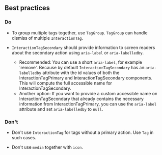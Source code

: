 ## Best practices

### Do

- To group multiple tags together, use `TagGroup`. `TagGroup` can handle dismiss of multiple `InteractionTag`.

- `InteractionTagSecondary` should provide information to screen readers about the secondary action using `aria-label` or `aria-labelledby`.
  - Recommended: You can use a short `aria-label`, for example 'remove'. Because by default `InteractionTagSecondary` has an `aria-labelledby` attribute with the id values of both the InteractionTagPrimary and InteractionTagSecondary components. This will compute the full accessible name for InteractionTagSecondary.
  - Another option: If you want to provide a custom accessible name on InteractionTagSecondary that already contains the necessary information from InteractionTagPrimary, you can use the `aria-label` attribute and set `aria-labelledby` to `null`.

### Don't

- Don't use `InteractionTag` for tags without a primary action. Use `Tag` in such cases.

- Don't use `media` together with `icon`.
